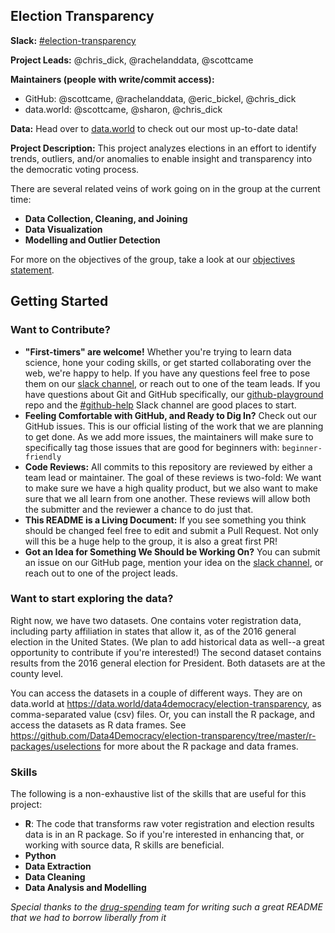 ## Election Transparency

**Slack:** [#election-transparency](https://datafordemocracy.slack.com/messages/election-transparency)

**Project Leads:** @chris_dick, @rachelanddata, @scottcame

**Maintainers (people with write/commit access):**
* GitHub: @scottcame, @rachelanddata, @eric_bickel, @chris_dick
* data.world: @scottcame, @sharon, @chris_dick

**Data:** Head over to [data.world](https://data.world/data4democracy/election-transparency) to check out our most up-to-date data!

**Project Description:** This project analyzes elections in an effort to identify trends, outliers, and/or anomalies to enable insight and transparency into the democratic voting process. 

There are several related veins of work going on in the group at the current time:
* **Data Collection, Cleaning, and Joining**
* **Data Visualization**
* **Modelling and Outlier Detection**

For more on the objectives of the group, take a look at our [objectives statement](https://github.com/Data4Democracy/election-transparency/blob/master/Objectives.md).

## Getting Started

### Want to Contribute?
* **"First-timers" are welcome!** Whether you're trying to learn data science, hone your coding skills, or get started collaborating over the web, we're happy to help. If you have any questions feel free to pose them on our [slack channel](https://datafordemocracy.slack.com/messages/election-transparency), or reach out to one of the team leads. If you have questions about Git and GitHub specifically, our [github-playground](https://github.com/Data4Democracy/github-playground) repo and the [#github-help](https://datafordemocracy.slack.com/messages/github-help) Slack channel are good places to start.
* **Feeling Comfortable with GitHub, and Ready to Dig In?** Check out our GitHub issues. This is our official listing of the work that we are planning to get done. As we add more issues, the maintainers will make sure to specifically tag those issues that are good for beginners with: `beginner-friendly`
* **Code Reviews:** All commits to this repository are reviewed by either a team lead or maintainer. The goal of these reviews is two-fold: We want to make sure we have a high quality product, but we also want to make sure that we all learn from one another. These reviews will allow both the submitter and the reviewer a chance to do just that.
* **This README is a Living Document:** If you see something you think should be changed feel free to edit and submit a Pull Request. Not only will this be a huge help to the group, it is also a great first PR!
* **Got an Idea for Something We Should be Working On?** You can submit an issue on our GitHub page, mention your idea on the [slack channel](https://datafordemocracy.slack.com/messages/election-transparency), or reach out to one of the project leads.

### Want to start exploring the data?

Right now, we have two datasets.  One contains voter registration data, including party affiliation in states that allow it, as of the 2016 general election in the United States.  (We plan to add historical data as well--a great opportunity to contribute if you're interested!)  The second dataset contains results from the 2016 general election for President.  Both datasets are at the county level.

You can access the datasets in a couple of different ways.  They are on data.world at https://data.world/data4democracy/election-transparency, as comma-separated value (csv) files.  Or, you can install the R package, and access the datasets as R data frames.  See https://github.com/Data4Democracy/election-transparency/tree/master/r-packages/uselections for more about the R package and data frames.

### Skills
The following is a non-exhaustive list of the skills that are useful for this project:
* **R**: The code that transforms raw voter registration and election results data is in an R package.  So if you're interested in enhancing that, or working with source data, R skills are beneficial.
* **Python**
* **Data Extraction**
* **Data Cleaning**
* **Data Analysis and Modelling**

*Special thanks to the [drug-spending](https://github.com/Data4Democracy/drug-spending) team for writing such a great README that we had to borrow liberally from it*
